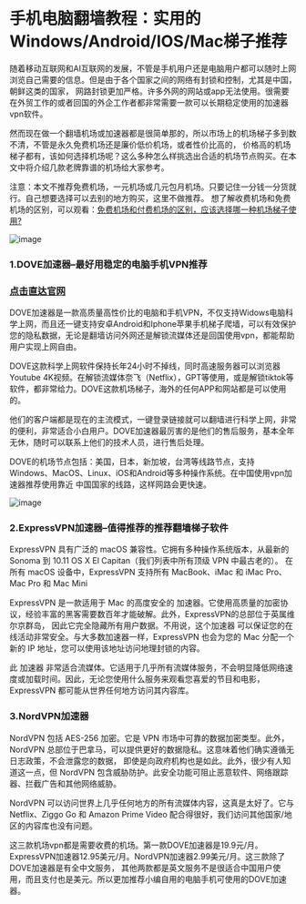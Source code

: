 # 手机电脑翻墙教程：实用的Windows/Android/IOS/Mac梯子推荐

随着移动互联网和AI互联网的发展，不管是手机用户还是电脑用户都可以随时上网浏览自己需要的信息。但是由于各个国家之间的网络有封锁和控制，尤其是中国，朝鲜这类的国家，
网路封锁更加严格。许多外网的网站或app无法使用。很需要在外贸工作的或者回国的外企工作者都非常需要一款可以长期稳定使用的加速器vpn软件。

然而现在做一个翻墙机场或加速器都是很简单那的，所以市场上的机场梯子多到数不清，不管是永久免费机场还是廉价低价机场，或者性价比高的，
价格高的机场梯子都有，该如何选择机场呢？这么多种怎么样挑选出合适的机场节点购买。在本文中将介绍几款老牌靠谱的机场给大家参考。

注意：本文不推荐免费机场，一元机场或几元包月机场。只要记住一分钱一分货就行。自己想要选择可以去别的地方购买，这里不做推荐。
想了解收费机场和免费机场的区别，可以观看：[免费机场和付费机场的区别，应该选择哪一种机场梯子使用?](https://lemontalking.info/archives/2302)

![image](https://github.com/user-attachments/assets/27a53126-feef-4680-8453-ae54b076bd95)

### 1.DOVE加速器–最好用稳定的电脑手机VPN推荐
### [点击直达官网](https://dove8.cc/a.php?alavBTtF8UB)

DOVE加速器是一款高质量高性价比的电脑和手机VPN，不仅支持Widows电脑科学上网，而且还一键支持安卓Android和Iphone苹果手机梯子爬墙，可以有效保护您的隐私数据，无论是翻墙访问外网还是解锁流媒体还是回国使用vpn，都能帮助用户实现上网自由。

DOVE这款科学上网软件保持长年24小时不掉线，同时高速服务器可以浏览器Youtube 4K视频。在解锁流媒体奈飞（Netflix），GPT等使用，或是解锁tiktok等软件，都非常给力。DOVE这款机场梯子，海外的任何APP和网站都是可以使用的。

他们的客户端都是现在的主流模式，一键登录链接就可以翻墙进行科学上网，非常的便利，非常适合小白用户。DOVE加速器最厉害的是他们的售后服务，基本全年无休，随时可以联系上他们的技术人员，进行售后处理。

DOVE的机场节点包括：美国，日本，新加坡，台湾等线路节点，支持Windows、MacOS、Linux、iOS和Android等多种操作系统。在中国使用vpn加速器推荐使用靠近 中国国家的线路，这样网路会更快速。

![image](https://github.com/user-attachments/assets/0e4ac4e2-5e94-49f4-b830-9daba49a452d)

### 2.ExpressVPN加速器–值得推荐的推荐翻墙梯子软件

 ExpressVPN 具有广泛的 macOS 兼容性。它拥有多种操作系统版本，从最新的 Sonoma 到 10.11 OS X El Capitan（我们列表中所有顶级 VPN 中最古老的）。
 在所有 macOS 设备中，ExpressVPN 支持所有 MacBook、iMac 和 iMac Pro、Mac Pro 和 Mac Mini

ExpressVPN 是一款适用于 Mac 的高度安全的 加速器。它使用高质量的加密协议，经验丰富的黑客需要数百年才能破解。此外，ExpressVPN的总部位于英属维尔京群岛，
因此它完全隐藏所有用户数据。不用说，这个加速器 可以保证您的在线活动非常安全。与大多数加速器一样，ExpressVPN 也会为您的 Mac 分配一个新的 IP 地址，您可以使用该地址访问地理封锁的内容。

此 加速器 非常适合流媒体。它适用于几乎所有流媒体服务，不会明显降低网络速度或加载时间。因此，无论您使用什么服务来观看您喜爱的节目和电影，ExpressVPN 都可能从世界任何地方访问其内容库。

### 3.NordVPN加速器

 NordVPN 包括 AES-256 加密。它是 VPN 市场中可靠的数据加密类型。此外，NordVPN 总部位于巴拿马，可以提供更好的数据隐私。这意味着他们确实遵循无日志政策，不会泄露您的数据，
 即使是向政府机构也是如此。此外，很少有人知道这一点，但 NordVPN 包含威胁防护。此安全功能可阻止恶意软件、网络跟踪器、拦截广告和其他网络威胁。

 NordVPN 可以访问世界上几乎任何地方的所有流媒体内容，这真是太好了。它与 Netflix、Ziggo Go 和 Amazon Prime Video 配合得很好，我们访问其他国家/地区的内容库也没有问题。

这三款机场vpn都是需要收费的机场。第一款DOVE加速器是19.9元/月。ExpressVPN加速器12.95美元/月。NordVPN加速器2.99美元/月。这三款除了DOVE加速器是有全中文服务，
其他两款都是英文服务不是很适合中国用户使用，而且支付也是美元。所以更加推荐小编自用的电脑手机可使用的DOVE加速器。

